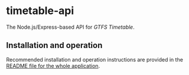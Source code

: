 # timetable-api

The Node.js/Express-based API for _GTFS Timetable_.

## Installation and operation

Recommended installation and operation instructions are provided in the
[README file for the whole application](../README.md#installation-and-operation).
